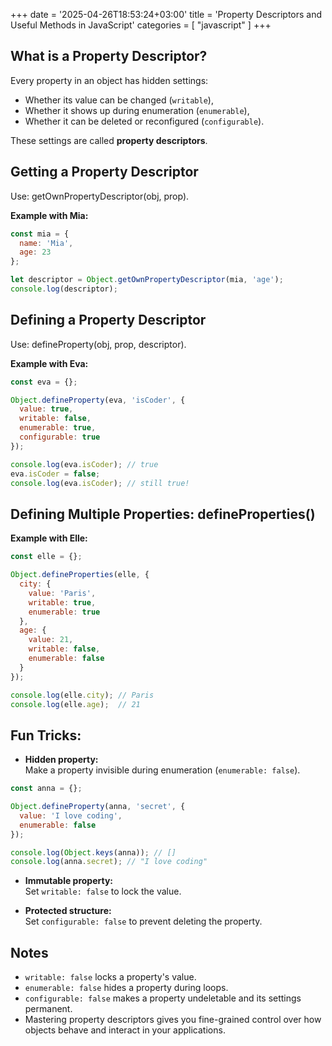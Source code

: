 +++
date = '2025-04-26T18:53:24+03:00'
title = 'Property Descriptors and Useful Methods in JavaScript'
categories = [ "javascript" ]
+++

## What is a Property Descriptor?

Every property in an object has hidden settings:  
- Whether its value can be changed (`writable`),  
- Whether it shows up during enumeration (`enumerable`),  
- Whether it can be deleted or reconfigured (`configurable`).

These settings are called **property descriptors**.


## Getting a Property Descriptor

Use: getOwnPropertyDescriptor(obj, prop).

**Example with Mia:**

```javascript
const mia = {
  name: 'Mia',
  age: 23
};

let descriptor = Object.getOwnPropertyDescriptor(mia, 'age');
console.log(descriptor);
```


## Defining a Property Descriptor

Use: defineProperty(obj, prop, descriptor).

**Example with Eva:**

```javascript
const eva = {};

Object.defineProperty(eva, 'isCoder', {
  value: true,
  writable: false,
  enumerable: true,
  configurable: true
});

console.log(eva.isCoder); // true
eva.isCoder = false;
console.log(eva.isCoder); // still true!
```


## Defining Multiple Properties: defineProperties()

**Example with Elle:**

```javascript
const elle = {};

Object.defineProperties(elle, {
  city: {
    value: 'Paris',
    writable: true,
    enumerable: true
  },
  age: {
    value: 21,
    writable: false,
    enumerable: false
  }
});

console.log(elle.city); // Paris
console.log(elle.age);  // 21
```


## Fun Tricks:

- **Hidden property:**  
  Make a property invisible during enumeration (`enumerable: false`).

```javascript
const anna = {};

Object.defineProperty(anna, 'secret', {
  value: 'I love coding',
  enumerable: false
});

console.log(Object.keys(anna)); // []
console.log(anna.secret); // "I love coding"
```


- **Immutable property:**  
  Set `writable: false` to lock the value.

- **Protected structure:**  
  Set `configurable: false` to prevent deleting the property.


## Notes

- `writable: false` locks a property's value.
- `enumerable: false` hides a property during loops.
- `configurable: false` makes a property undeletable and its settings permanent.
- Mastering property descriptors gives you fine-grained control over how objects behave and interact in your applications.